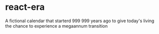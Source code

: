# react-era
A fictional calendar that starterd 999 999 years ago to give today's living the chance to experience a megaannum transition
